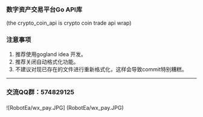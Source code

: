 ### 数字资产交易平台Go API库
(the crypto_coin_api is crypto coin trade api wrap)   

### 注意事项
1. 推荐使用gogland idea 开发。
2. 推荐关闭自动格式化功能。
3. 不建议对现已存在的文件进行重新格式化，这样会导致commit特别糟糕。

-----------------
### 交流QQ群：574829125

### 

![RobotEa/wx_pay.JPG] (RobotEa/wx_pay.JPG)

